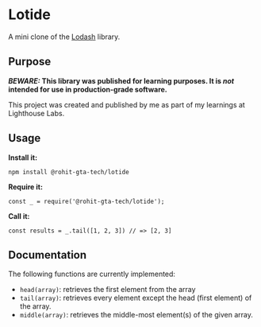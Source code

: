 # Lotide

A mini clone of the [Lodash](https://lodash.com) library.

## Purpose

**_BEWARE:_ This library was published for learning purposes. It is _not_ intended for use in production-grade software.**

This project was created and published by me as part of my learnings at Lighthouse Labs. 

## Usage

**Install it:**

`npm install @rohit-gta-tech/lotide`

**Require it:**

`const _ = require('@rohit-gta-tech/lotide');`

**Call it:**

`const results = _.tail([1, 2, 3]) // => [2, 3]`

## Documentation

The following functions are currently implemented:

* `head(array)`: retrieves the first element from the array
* `tail(array)`:  retrieves every element except the head (first element) of the array.
* `middle(array)`: retrieves the middle-most element(s) of the given array.